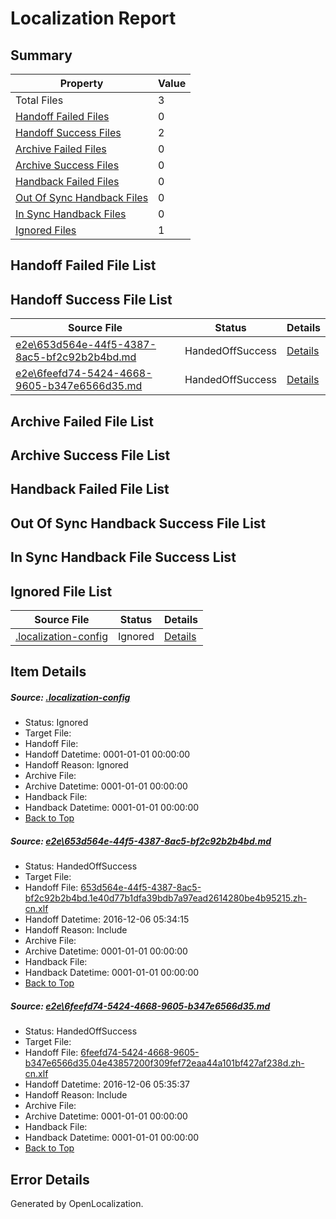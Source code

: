# <a name='report-top'></a> Localization Report

## Summary
 Property | Value 
 -------- | ----- 
 Total Files | 3
[ Handoff Failed Files ](#handoff-failed-list)| 0
[ Handoff Success Files ](#handoff-success-list)| 2
[ Archive Failed Files ](#archive-failed-list)| 0
[ Archive Success Files ](#archive-success-list)| 0
[ Handback Failed Files ](#handback-failed-list)| 0
[ Out Of Sync Handback Files ](#outofsync-handback-success-list)| 0
[ In Sync Handback Files ](#insync-handback-success-list)| 0
[ Ignored Files ](#ignored-list)| 1

## <a name='handoff-failed-list'></a> Handoff Failed File List

## <a name='handoff-success-list'></a> Handoff Success File List
 Source File | Status | Details 
 ----------- | ------ | ------- 
 [e2e\653d564e-44f5-4387-8ac5-bf2c92b2b4bd.md](https://github.com/OpenLocalizationTestOrg/ol-test0/blob/7943ae6c09a10011af6b99771911b66efe8a0009/e2e/653d564e-44f5-4387-8ac5-bf2c92b2b4bd.md) | HandedOffSuccess | [Details](#47af5ec38551191c50e6cdb687c96a21f82ffb941)
 [e2e\6feefd74-5424-4668-9605-b347e6566d35.md](https://github.com/OpenLocalizationTestOrg/ol-test0/blob/7943ae6c09a10011af6b99771911b66efe8a0009/e2e/6feefd74-5424-4668-9605-b347e6566d35.md) | HandedOffSuccess | [Details](#f0f777a9496c823f562c6a518dd5bcee5564b8572)

## <a name='archive-failed-list'></a> Archive Failed File List

## <a name='archive-success-list'></a> Archive Success File List

## <a name='handback-failed-list'></a> Handback Failed File List

## <a name='outofsync-handback-success-list'></a> Out Of Sync Handback Success File List

## <a name='insync-handback-success-list'></a> In Sync Handback File Success List

## <a name='ignored-list'></a> Ignored File List
 Source File | Status | Details 
 ----------- | ------ | ------- 
 [.localization-config](https://github.com/OpenLocalizationTestOrg/ol-test0/blob/7943ae6c09a10011af6b99771911b66efe8a0009/.localization-config) | Ignored | [Details](#c268a05ecaa7ec85942ed632c29928ee5bd6da8d0)

## Item Details
##### <a name='c268a05ecaa7ec85942ed632c29928ee5bd6da8d0'></a> Source: [.localization-config](https://github.com/OpenLocalizationTestOrg/ol-test0/blob/7943ae6c09a10011af6b99771911b66efe8a0009/.localization-config)
* Status: Ignored
* Target File: 
* Handoff File: 
* Handoff Datetime: 0001-01-01 00:00:00
* Handoff Reason: Ignored
* Archive File: 
* Archive Datetime: 0001-01-01 00:00:00
* Handback File: 
* Handback Datetime: 0001-01-01 00:00:00
* [Back to Top](#report-top)

##### <a name='47af5ec38551191c50e6cdb687c96a21f82ffb941'></a> Source: [e2e\653d564e-44f5-4387-8ac5-bf2c92b2b4bd.md](https://github.com/OpenLocalizationTestOrg/ol-test0/blob/7943ae6c09a10011af6b99771911b66efe8a0009/e2e/653d564e-44f5-4387-8ac5-bf2c92b2b4bd.md)
* Status: HandedOffSuccess
* Target File: 
* Handoff File: [653d564e-44f5-4387-8ac5-bf2c92b2b4bd.1e40d77b1dfa39bdb7a97ead2614280be4b95215.zh-cn.xlf](https://github.com/OpenLocalizationTestOrg/ol-test0-handoff/blob/a369d579798aba8bb7ce075b05b648949db13658/ol-handoff/OpenLocalizationTestOrg/ol-test0-zhcn/shujia/mt/653d564e-44f5-4387-8ac5-bf2c92b2b4bd.1e40d77b1dfa39bdb7a97ead2614280be4b95215.zh-cn.xlf)
* Handoff Datetime: 2016-12-06 05:34:15
* Handoff Reason: Include
* Archive File: 
* Archive Datetime: 0001-01-01 00:00:00
* Handback File: 
* Handback Datetime: 0001-01-01 00:00:00
* [Back to Top](#report-top)

##### <a name='f0f777a9496c823f562c6a518dd5bcee5564b8572'></a> Source: [e2e\6feefd74-5424-4668-9605-b347e6566d35.md](https://github.com/OpenLocalizationTestOrg/ol-test0/blob/7943ae6c09a10011af6b99771911b66efe8a0009/e2e/6feefd74-5424-4668-9605-b347e6566d35.md)
* Status: HandedOffSuccess
* Target File: 
* Handoff File: [6feefd74-5424-4668-9605-b347e6566d35.04e43857200f309fef72eaa44a101bf427af238d.zh-cn.xlf](https://github.com/OpenLocalizationTestOrg/ol-test0-handoff/blob/0096153dce790c7d79aa6cdbdb9dc81211b87e20/ol-handoff/OpenLocalizationTestOrg/ol-test0-zhcn/shujia/mt/6feefd74-5424-4668-9605-b347e6566d35.04e43857200f309fef72eaa44a101bf427af238d.zh-cn.xlf)
* Handoff Datetime: 2016-12-06 05:35:37
* Handoff Reason: Include
* Archive File: 
* Archive Datetime: 0001-01-01 00:00:00
* Handback File: 
* Handback Datetime: 0001-01-01 00:00:00
* [Back to Top](#report-top)


## Error Details

Generated by OpenLocalization.
